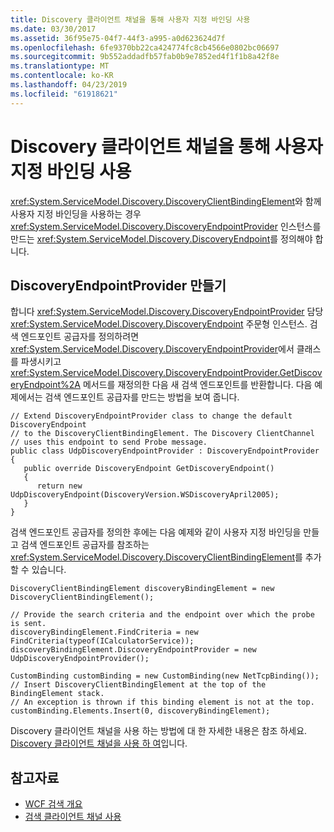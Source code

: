 ```yaml
---
title: Discovery 클라이언트 채널을 통해 사용자 지정 바인딩 사용
ms.date: 03/30/2017
ms.assetid: 36f95e75-04f7-44f3-a995-a0d623624d7f
ms.openlocfilehash: 6fe9370bb22ca424774fc8cb4566e0802bc06697
ms.sourcegitcommit: 9b552addadfb57fab0b9e7852ed4f1f1b8a42f8e
ms.translationtype: MT
ms.contentlocale: ko-KR
ms.lasthandoff: 04/23/2019
ms.locfileid: "61918621"
---
```

# <a name="using-a-custom-binding-with-the-discovery-client-channel"></a>Discovery 클라이언트 채널을 통해 사용자 지정 바인딩 사용
<xref:System.ServiceModel.Discovery.DiscoveryClientBindingElement>와 함께 사용자 지정 바인딩을 사용하는 경우 <xref:System.ServiceModel.Discovery.DiscoveryEndpointProvider> 인스턴스를 만드는 <xref:System.ServiceModel.Discovery.DiscoveryEndpoint>를 정의해야 합니다.  
  
## <a name="creating-a-discoveryendpointprovider"></a>DiscoveryEndpointProvider 만들기  
 합니다 <xref:System.ServiceModel.Discovery.DiscoveryEndpointProvider> 담당 <xref:System.ServiceModel.Discovery.DiscoveryEndpoint> 주문형 인스턴스. 검색 엔드포인트 공급자를 정의하려면 <xref:System.ServiceModel.Discovery.DiscoveryEndpointProvider>에서 클래스를 파생시키고 <xref:System.ServiceModel.Discovery.DiscoveryEndpointProvider.GetDiscoveryEndpoint%2A> 메서드를 재정의한 다음 새 검색 엔드포인트를 반환합니다. 다음 예제에서는 검색 엔드포인트 공급자를 만드는 방법을 보여 줍니다.  
  
```  
// Extend DiscoveryEndpointProvider class to change the default DiscoveryEndpoint  
// to the DiscoveryClientBindingElement. The Discovery ClientChannel   
// uses this endpoint to send Probe message.  
public class UdpDiscoveryEndpointProvider : DiscoveryEndpointProvider  
{  
   public override DiscoveryEndpoint GetDiscoveryEndpoint()  
   {  
      return new UdpDiscoveryEndpoint(DiscoveryVersion.WSDiscoveryApril2005);  
   }  
}  
```  
  
 검색 엔드포인트 공급자를 정의한 후에는 다음 예제와 같이 사용자 지정 바인딩을 만들고 검색 엔드포인트 공급자를 참조하는 <xref:System.ServiceModel.Discovery.DiscoveryClientBindingElement>를 추가할 수 있습니다.  
  
```  
DiscoveryClientBindingElement discoveryBindingElement = new DiscoveryClientBindingElement();  
  
// Provide the search criteria and the endpoint over which the probe is sent.  
discoveryBindingElement.FindCriteria = new FindCriteria(typeof(ICalculatorService));  
discoveryBindingElement.DiscoveryEndpointProvider = new UdpDiscoveryEndpointProvider();  
  
CustomBinding customBinding = new CustomBinding(new NetTcpBinding());  
// Insert DiscoveryClientBindingElement at the top of the BindingElement stack.  
// An exception is thrown if this binding element is not at the top.  
customBinding.Elements.Insert(0, discoveryBindingElement);  
```  
  
 Discovery 클라이언트 채널을 사용 하는 방법에 대 한 자세한 내용은 참조 하세요. [Discovery 클라이언트 채널을 사용 하 여](../../../../docs/framework/wcf/feature-details/using-the-discovery-client-channel.md)입니다. 
  
## <a name="see-also"></a>참고자료

- [WCF 검색 개요](../../../../docs/framework/wcf/feature-details/wcf-discovery-overview.md)
- [검색 클라이언트 채널 사용](../../../../docs/framework/wcf/feature-details/using-the-discovery-client-channel.md)
